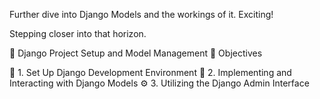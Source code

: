 Further dive into Django Models and the workings of it. Exciting!

Stepping closer into that horizon.

📘 Django Project Setup and Model Management 🎯 Objectives

🚀 1. Set Up Django Development Environment 🧩 2. Implementing and Interacting with Django Models ⚙️ 3. Utilizing the Django Admin Interface

